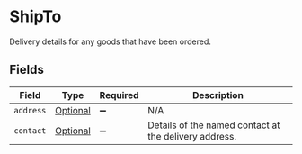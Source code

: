 # ShipTo

Delivery details for any goods that have been ordered.


## Fields

| Field                                                               | Type                                                                | Required                                                            | Description                                                         |
| ------------------------------------------------------------------- | ------------------------------------------------------------------- | ------------------------------------------------------------------- | ------------------------------------------------------------------- |
| `address`                                                           | [Optional<Items>](../../models/components/Items.md)                 | :heavy_minus_sign:                                                  | N/A                                                                 |
| `contact`                                                           | [Optional<ShipToContact>](../../models/components/ShipToContact.md) | :heavy_minus_sign:                                                  | Details of the named contact at the delivery address.               |